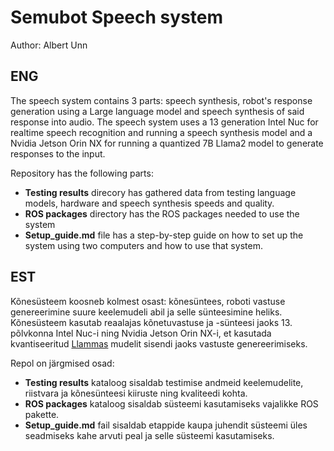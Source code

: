 # Semubot Speech system<br/>
Author: Albert Unn <br/>


## ENG
The speech system contains 3 parts: speech synthesis, robot's response generation using a Large language model and speech synthesis of said response into audio. The speech system uses a 13 generation Intel Nuc for realtime speech recognition and running a speech synthesis model and a Nvidia Jetson Orin NX for running a quantized 7B Llama2 model to generate responses to the input.

Repository has the following parts:
- **Testing results** direcory has gathered data from testing language models, hardware and speech synthesis speeds and quality. 
- **ROS packages** directory has the ROS packages needed to use the system
- **Setup_guide.md** file has a step-by-step guide on how to set up the system using two computers and how to use that system.
## EST
Kõnesüsteem koosneb kolmest osast: kõnesüntees, roboti vastuse genereerimine suure keelemudeli abil ja selle sünteesimine heliks. Kõnesüsteem kasutab reaalajas kõnetuvastuse ja -sünteesi jaoks 13. põlvkonna Intel Nuc-i ning Nvidia Jetson Orin NX-i, et kasutada kvantiseeritud [Llammas](https://huggingface.co/tartuNLP/Llammas) mudelit sisendi jaoks vastuste genereerimiseks.

Repol on järgmised osad:

- **Testing results** kataloog sisaldab testimise andmeid keelemudelite, riistvara ja kõnesünteesi kiiruste ning kvaliteedi kohta.
- **ROS packages**  kataloog sisaldab süsteemi kasutamiseks vajalikke ROS pakette.
- **Setup_guide.md** fail sisaldab etappide kaupa juhendit süsteemi üles seadmiseks kahe arvuti peal ja selle süsteemi kasutamiseks.
